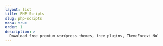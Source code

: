 ```yaml
---
layout: list
title: PHP-Scripts
slug: php-scripts
menu: true
order: 1
description: >
  Download free premium wordpress themes, free plugins, ThemeForest Nulled, Envato market, site templates, blogger templates, Download Free Nulled, WP ...
---
```

